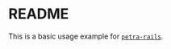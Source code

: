 README
======

This is a basic usage example for [`petra-rails`](https://github.com/stex/petra-rails).
